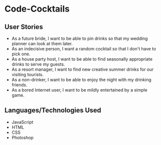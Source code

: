 # Code-Cocktails

## User Stories
- As a future bride, I want to be able to pin drinks so that my wedding planner can look at them later.
- As an indecisive person, I want a random cocktail so that I don't have to pick one.
- As a house party host, I want to be able to find seasonally appropriate drinks to serve my guests.
- As a resort manager, I want to find new creative summer drinks for our visiting tourists.
- As a non-drinker, I want to be able to enjoy the night with my drinking friends. 
- As a bored Internet user, I want to be mildly entertained by a simple game.

## Languages/Technologies Used
- JavaScript
- HTML
- CSS
- Photoshop
